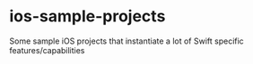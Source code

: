 # ios-sample-projects
Some sample iOS projects that instantiate a lot of Swift specific features/capabilities
